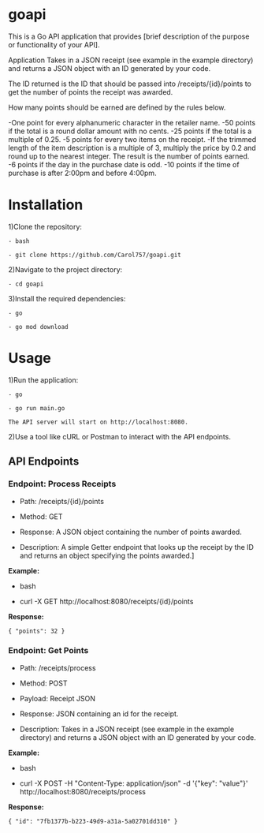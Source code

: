 # goapi

This is a Go API application that provides [brief description of the purpose or functionality of your API].

Application Takes in a JSON receipt (see example in the example directory) and returns a JSON object with an ID generated by your code.

The ID returned is the ID that should be passed into /receipts/{id}/points to get the number of points the receipt was awarded.

How many points should be earned are defined by the rules below.


-One point for every alphanumeric character in the retailer name.
-50 points if the total is a round dollar amount with no cents.
-25 points if the total is a multiple of 0.25.
-5 points for every two items on the receipt.
-If the trimmed length of the item description is a multiple of 3, multiply the price by 0.2 and round up to the nearest integer. The result is the number of points earned.
-6 points if the day in the purchase date is odd.
-10 points if the time of purchase is after 2:00pm and before 4:00pm.

Installation
============= 

1)Clone the repository:

    - bash

    - git clone https://github.com/Carol757/goapi.git

2)Navigate to the project directory:

    - cd goapi

3)Install the required dependencies:

    - go

    - go mod download

Usage
============= 

1)Run the application:

    - go

    - go run main.go

    The API server will start on http://localhost:8080.


2)Use a tool like cURL or Postman to interact with the API endpoints.

API Endpoints
---------------
### Endpoint: Process Receipts ###  
- Path: /receipts/{id}/points

- Method: GET

- Response: A JSON object containing the number of points awarded.

- Description: A simple Getter endpoint that looks up the receipt by the ID and returns an object specifying the points awarded.]

 **Example:**

 - bash

 - curl -X GET http://localhost:8080/receipts/{id}/points

 **Response:**

    { "points": 32 }

 ### Endpoint: Get Points ###

 - Path: /receipts/process

 - Method: POST

 - Payload: Receipt JSON

 - Response: JSON containing an id for the receipt.

 - Description: Takes in a JSON receipt (see example in the example directory) and returns a JSON object with an ID generated by your code.

 **Example:**

 - bash

 - curl -X POST -H "Content-Type: application/json" -d '{"key": "value"}' http://localhost:8080/receipts/process

 **Response:**

    { "id": "7fb1377b-b223-49d9-a31a-5a02701dd310" }

